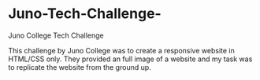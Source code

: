 # Juno-Tech-Challenge-

Juno College Tech Challenge 

This challenge by Juno College was to create a responsive website in HTML/CSS only. They provided an full image of a website and my task was to replicate the website from the ground up.
